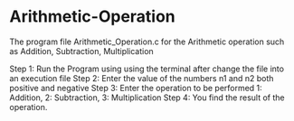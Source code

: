 # Arithmetic-Operation

The program file Arithmetic_Operation.c for the Arithmetic operation such as Addition, Subtraction, Multiplication

Step 1: Run the Program using using the terminal after change the file into an execution file
Step 2: Enter the value of the numbers n1 and n2 both positive and negative
Step 3: Enter the operation to be performed 1: Addition, 2: Subtraction, 3: Multiplication
Step 4: You find the result of the operation.
